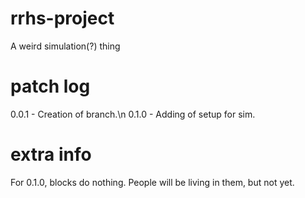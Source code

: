 # rrhs-project
A weird simulation(?) thing

# patch log
0.0.1 - Creation of branch.\n
0.1.0 - Adding of setup for sim.

# extra info
For 0.1.0, blocks do nothing. People will be living in them, but not yet.
